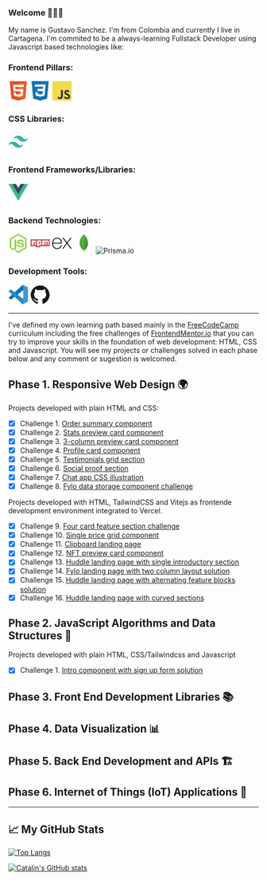 ### Welcome 👋👋👋

<!--
**gusanchedev/gusanchedev** is a ✨ _special_ ✨ repository because its `README.md` (this file) appears on your GitHub profile.

- 🔭 I’m currently working on ...
- 🌱 I’m currently learning ...
- 👯 I’m looking to collaborate on ...
- 🤔 I’m looking for help with ...
- 💬 Ask me about ...
- 📫 How to reach me: ...
- 😄 Pronouns: ...
- ⚡ Fun fact: ...
-->

My name is Gustavo Sanchez. I'm from Colombia and currently I live in Cartagena. I'm commited to be a always-learning Fullstack Developer using Javascript based technologies like:

### Frontend Pillars:
<img src="https://github.com/devicons/devicon/blob/master/icons/html5/html5-original.svg" height="40" width="40" alt="HTML5"/>  <img src="https://github.com/devicons/devicon/blob/master/icons/css3/css3-plain.svg" height="40" width="40" alt="CSS"/>  <img src="https://github.com/devicons/devicon/blob/master/icons/javascript/javascript-original.svg" height="40" width="40" alt="Javascript"/>

### CSS Libraries:
<img src="https://github.com/devicons/devicon/blob/master/icons/tailwindcss/tailwindcss-plain.svg" height="40" width="40" alt="Tailwindcss"/>

### Frontend Frameworks/Libraries:
<img src="https://github.com/devicons/devicon/blob/master/icons/vuejs/vuejs-original.svg" height="40" width="40" alt="Vuejs"/>

### Backend Technologies:
<img src="https://github.com/devicons/devicon/blob/master/icons/nodejs/nodejs-original.svg" height="40" width="40" alt="Nodejs"/>  <img src="https://github.com/devicons/devicon/blob/master/icons/npm/npm-original-wordmark.svg" height="40" width="40" alt="NPM"/>  <img src="https://github.com/devicons/devicon/blob/master/icons/express/express-original.svg" height="40" width="40" alt="Express.js"/>  <img src="https://github.com/devicons/devicon/blob/master/icons/mongodb/mongodb-original.svg" height="40" width="40" alt="mongoDb"/>  <img src="https://d2eip9sf3oo6c2.cloudfront.net/tags/images/000/001/287/square_480/prismaHD.png" height="40" width="40" alt="Prisma.io"/>

### Development Tools:
<img src="https://github.com/devicons/devicon/blob/master/icons/vscode/vscode-original.svg" height="40" width="40"/>  <img src="https://github.com/devicons/devicon/blob/master/icons/github/github-original.svg" height="40" width="40"/>

---
I've defined my own learning path based mainly in the [FreeCodeCamp](https://www.freecodecamp.org/learn) curriculum including the free challenges of [FrontendMentor.io](https://www.frontendmentor.io/challenges?types=free) that you can try to improve your skills in the foundation of web development: HTML, CSS and Javascript. You will see my projects or challenges solved in each phase below and any comment or sugestion is welcomed.

## Phase 1. Responsive Web Design 🌍
Projects developed with plain HTML and CSS:
- [x] Challenge 1. [Order summary component](https://github.com/gusanchedev/prj-01-order-summary-component)  
- [x] Challenge 2. [Stats preview card component](https://github.com/gusanchedev/prj-02-stats-preview-card-component)
- [x] Challenge 3. [3-column preview card component](https://github.com/gusanchedev/prj-03-3column-preview-card-component)
- [x] Challenge 4. [Profile card component](https://github.com/gusanchedev/prj-04-profile-card-component)
- [x] Challenge 5. [Testimonials grid section](https://github.com/gusanchedev/prj-05-testimonials-grid-section)
- [x] Challenge 6. [Social proof section](https://github.com/gusanchedev/prj-06-social-proof-section)
- [x] Challenge 7. [Chat app CSS illustration](https://github.com/gusanchedev/prj-07-chat-app-css-illustration)
- [x] Challenge 8. [Fylo data storage component challenge](https://github.com/gusanchedev/prj-08-fylo-data-storage-component)

Projects developed with HTML, TailwindCSS and Vitejs as frontende development environment integrated to Vercel.
- [x] Challenge 9. [Four card feature section challenge](https://github.com/gusanchedev/prj-09-four-card-feature-section)
- [x] Challenge 10. [Single price grid component](https://github.com/gusanchedev/prj-10-single-price-grid-component)
- [x] Challenge 11. [Clipboard landing page](https://github.com/gusanchedev/prj-11-clipboard-landing-page)
- [x] Challenge 12. [NFT preview card component](https://github.com/gusanchedev/prj-12-nft-preview-card-component) 
- [x] Challenge 13. [Huddle landing page with single introductory section](https://github.com/gusanchedev/prj-13-huddle-landing-page-with-single-introductory-section)
- [x] Challenge 14. [Fylo landing page with two column layout solution](https://github.com/gusanchedev/prj-14-fylo-landing-page-with-two-column-layout) 
- [x] Challenge 15. [Huddle landing page with alternating feature blocks solution](https://github.com/gusanchedev/prj-15-huddle-landing-page-with-alternating-feature-blocks) 
- [x] Challenge 16. [Huddle landing page with curved sections](https://github.com/gusanchedev/prj-16-huddle-landing-page-with-curved-sections)

## Phase 2. JavaScript Algorithms and Data Structures 🚀
Projects developed with plain HTML, CSS/Tailwindcss and Javascript
- [x] Challenge 1. [Intro component with sign up form solution](https://github.com/gusanchedev/prj-01-intro-component-with-signup-form) 
## Phase 3. Front End Development Libraries 📚

## Phase 4. Data Visualization 📊

## Phase 5. Back End Development and APIs 🏗

## Phase 6. Internet of Things (IoT) Applications 🚰

---


## &#x1f4c8; My GitHub Stats

[![Top Langs](https://github-readme-stats.vercel.app/api/top-langs/?username=gusanchedev&hide=java,html,css&theme=cobalt)](https://github.com/anuraghazra/github-readme-stats)

[![Catalin's GitHub stats](https://github-readme-stats.vercel.app/api?username=gusanchedev&theme=cobalt)](https://github.com/anuraghazra/github-readme-stats)

